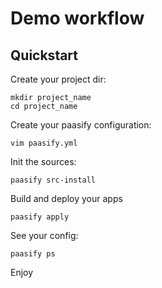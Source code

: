 # Demo workflow

## Quickstart

Create your project dir:
```
mkdir project_name
cd project_name
```

Create your paasify configuration:
```
vim paasify.yml
```

Init the sources:
```
paasify src-install
```

Build and deploy your apps
```
paasify apply
```

See your config:
```
paasify ps
```

Enjoy
